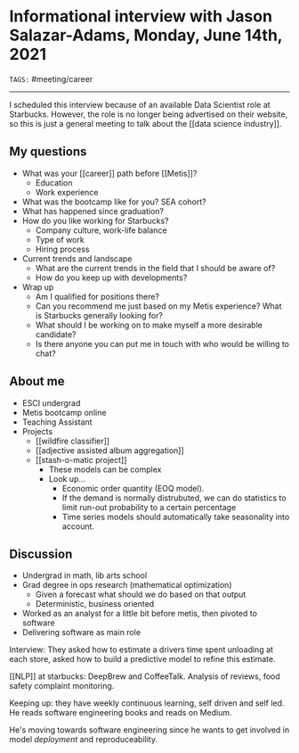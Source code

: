# Informational interview with Jason Salazar-Adams, Monday, June 14th, 2021
`TAGS:` #meeting/career

---
I scheduled this interview because of an available Data Scientist role at Starbucks. However, the role is no longer being advertised on their website, so this is just a general meeting to talk about the [[data science industry]]. 

## My questions
- What was your [[career]] path before [[Metis]]?
	- Education
	- Work experience
- What was the bootcamp like for you? SEA cohort?
- What has happened since graduation?
- How do you like working for Starbucks?
	- Company culture, work-life balance
	- Type of work
	- Hiring process
- Current trends and landscape
	- What are the current trends in the field that I should be aware of?
	- How do you keep up with developments?
- Wrap up
	- Am I qualified for positions there?
	- Can you recommend me just based on my Metis experience? What is Starbucks generally looking for?
	- What should I be working on to make myself a more desirable candidate?
	- Is there anyone you can put me in touch with who would be willing to chat?

## About me
- ESCI undergrad
- Metis bootcamp online
- Teaching Assistant
- Projects
	- [[wildfire classifier]]
	- [[adjective assisted album aggregation]]
	- [[stash-o-matic project]]
		- These models can be complex
		- Look up...
			- Economic order quantity (EOQ model). 
			- If the demand is normally distrubuted, we can do statistics to limit run-out probability to a certain percentage
			- Time series models should automatically take seasonality into account. 

## Discussion
- Undergrad in math, lib arts school
- Grad degree in ops research (mathematical optimization)
	- Given a forecast what should we do based on that output
	- Deterministic, business oriented
- Worked as an analyst for a little bit before metis, then pivoted to software
- Delivering software as main role

Interview: They asked how to estimate a drivers time spent unloading at each store, asked how to build a predictive model to refine this estimate. 

[[NLP]] at starbucks: DeepBrew and CoffeeTalk. Analysis of reviews, food safety complaint monitoring. 

Keeping up: they have weekly continuous learning, self driven and self led. He reads software engineering books and reads on Medium. 

He's moving towards software engineering since he wants to get involved in model *deployment* and reproduceability. 